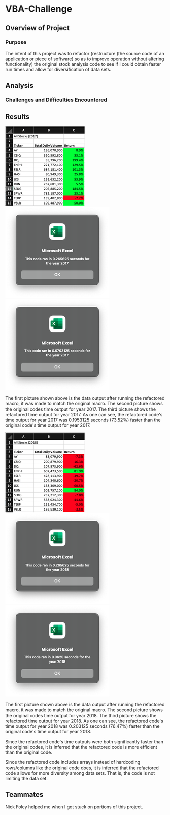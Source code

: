 # VBA-Challenge

## Overview of Project

### Purpose

The intent of this project was to refactor (restructure (the source code of an application or piece of software) so as to improve operation without altering functionality) the original stock analysis code to see if I could obtain faster run times and allow for diversification of data sets.

## Analysis



### Challenges and Difficulties Encountered



## Results

![VBA Challenge 2017 Data](Resources/VBA_Challenge_2017_Data.png) ![2017 Original](Resources/VBA_Challenge_2017_Original.png) ![2017 Refactored](Resources/VBA_Challenge_2017.png)

The first picture shown above is the data output after running the refactored macro, it was made to match the original macro. The second picture shows the original codes time output for year 2017. The third picture shows the refactored time output for year 2017. As one can see, the refactored code's time output for year 2017 was 0.1953125 seconds (73.52%) faster than the original code's time output for year 2017.

![VBA Challenge 2018 Data](Resources/VBA_Challenge_2018_Data.png) ![2018 Original](Resources/VBA_Challenge_2018_Original1.png) ![2018 Refactored](Resources/VBA_Challenge_2018.png)

The first picture shown above is the data output after running the refactored macro, it was made to match the original macro. The second picture shows the original codes time output for year 2018. The third picture shows the refactored time output for year 2018. As one can see, the refactored code's time output for year 2018 was 0.203125 seconds (76.47%) faster than the original code's time output for year 2018. 

Since the refactored code's time outputs were both significantly faster than the original codes, it is inferred that the refactored code is more efficient than the original code. 

Since the refactored code includes arrays instead of hardcoding rows/columns like the original code does, it is inferred that the refactored code allows for more diversity among data sets. That is, the code is not limiting the data set. 

## Teammates
Nick Foley helped me when I got stuck on portions of this project.
